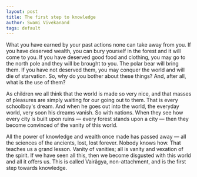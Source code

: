 ```yaml
---
layout: post
title: The first step to knowledge
author: Swami Vivekanand
tags: default
--- 
```

What you have earned by your past actions none can take away from you. If you have deserved wealth, you can bury yourself in the forest and it will come to you. If you have deserved good food and clothing, you may go to the north pole and they will be brought to you. The polar bear will bring them. If you have not deserved them, you may conquer the world and will die of starvation. So, why do you bother about these things? And, after all, what is the use of them?

As children we all think that the world is made so very nice, and that masses of pleasures are simply waiting for our going out to them. That is every schoolboy's dream. And when he goes out into the world, the everyday world, very soon his dreams vanish. So with nations. When they see how every city is built upon ruins — every forest stands upon a city — then they become convinced of the vanity of this world.

All the power of knowledge and wealth once made has passed away — all the sciences of the ancients, lost, lost forever. Nobody knows how. That teaches us a grand lesson. Vanity of vanities; all is vanity and vexation of the spirit. If we have seen all this, then we become disgusted with this world and all it offers us. This is called Vairâgya, non-attachment, and is the first step towards knowledge.